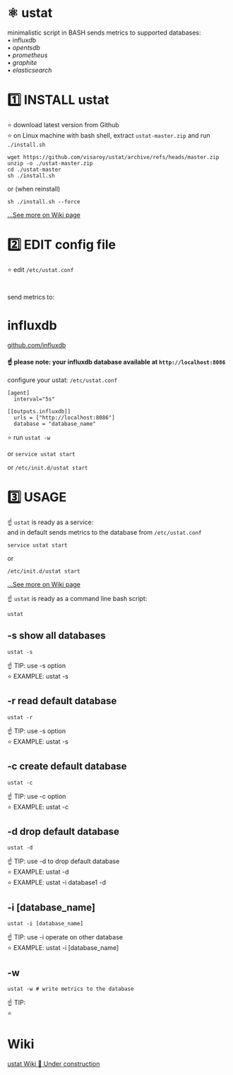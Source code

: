 # ⚛️ ustat
minimalistic script in BASH sends metrics to supported databases:  
• influxdb  
• *opentsdb*  
• *prometheus*  
• *graphite*  
• *elasticsearch*  

# 1️⃣ INSTALL ustat

⭐️ download latest version from Github  
⭐️ on Linux machine with bash shell, extract `ustat-master.zip` and run `./install.sh`

 ``` shell
 wget https://github.com/visaroy/ustat/archive/refs/heads/master.zip
 unzip -o ./ustat-master.zip
 cd ./ustat-master
 sh ./install.sh
 ```

 or (when reinstall)
``` shell
sh ./install.sh --force
```

[...See more on Wiki page](https://github.com/visaroy/ustat/wiki)  

# 2️⃣ EDIT config file
⭐️ edit `/etc/ustat.conf`  

# #
send metrics to:
# influxdb
[github.com/influxdb](https://github.com/influxdata/influxdb)
#### ☝️ please note: your influxdb database available at `http://localhost:8086`
configure your ustat: `/etc/ustat.conf`
```
[agent]
  interval="5s"

[[outputs.influxdb]]
  urls = ["http://localhost:8086"]
  database = "database_name"
```

⭐️ run  `ustat -w`

or
`service ustat start`

or
`/etc/init.d/ustat start`
# 3️⃣ USAGE

☝️ `ustat` is ready as a service:  
and in default sends metrics to the database from `/etc/ustat.conf`
``` shell
service ustat start
```
or
``` shell
/etc/init.d/ustat start
```
[...See more on Wiki page](https://github.com/visaroy/ustat/wiki)  

☝️ `ustat` is ready as a command line bash script:
``` shell
ustat
```
## -s show all databases
``` shell
ustat -s
```
☝️ TIP: use -s option  
⭐️ EXAMPLE: ustat -s

## -r read default database
``` shell
ustat -r
```
☝️ TIP: use -s option  
⭐️ EXAMPLE: ustat -s

## -c create default database
``` shell
ustat -c
```
☝️ TIP: use -c option  
⭐️ EXAMPLE: ustat -c

## -d drop default database
``` shell
ustat -d
```
☝️ TIP: use -d to drop default database  
⭐️ EXAMPLE: ustat -d  
⭐️ EXAMPLE: ustat -i database1 -d

## -i [database_name]
``` shell
ustat -i [database_name]
```
☝️ TIP: use -i operate on other database   
⭐️ EXAMPLE: ustat -i [database_name]

## -w
``` shell
ustat -w # write metrics to the database
```
☝️ TIP:  
⭐️

# Wiki
[ustat Wiki 🚧 Under construction](https://github.com/visaroy/ustat/wiki)
